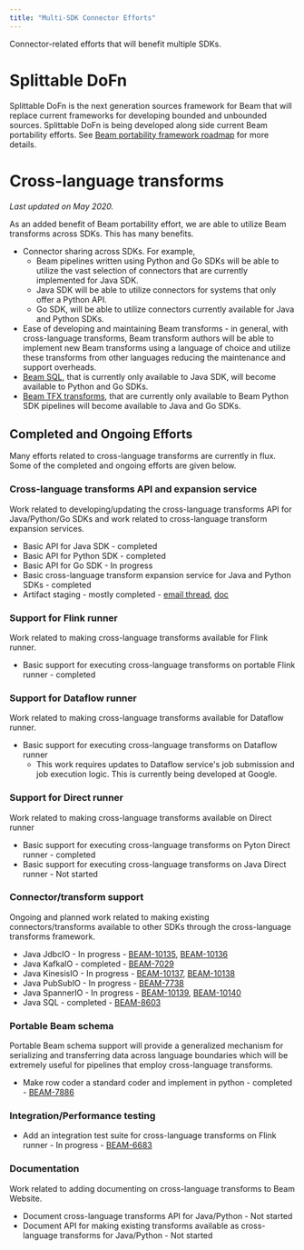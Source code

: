 ```yaml
---
title: "Multi-SDK Connector Efforts"
---
```

<!--
Licensed under the Apache License, Version 2.0 (the "License");
you may not use this file except in compliance with the License.
You may obtain a copy of the License at

http://www.apache.org/licenses/LICENSE-2.0

Unless required by applicable law or agreed to in writing, software
distributed under the License is distributed on an "AS IS" BASIS,
WITHOUT WARRANTIES OR CONDITIONS OF ANY KIND, either express or implied.
See the License for the specific language governing permissions and
limitations under the License.
-->

Connector-related efforts that will benefit multiple SDKs.

# Splittable DoFn
Splittable DoFn is the next generation sources framework for Beam that will
replace current frameworks for developing bounded and unbounded sources.
Splittable DoFn is being developed along side current Beam portability
efforts. See [Beam portability framework roadmap](https://beam.apache.org/roadmap/portability/) for more details.

# Cross-language transforms

_Last updated on May 2020._

As an added benefit of Beam portability effort, we are able to utilize Beam transforms across SDKs. This has many benefits.

* Connector sharing across SDKs. For example,
  + Beam pipelines written using Python and Go SDKs will be able to utilize the vast selection of connectors that are currently implemented for Java SDK.
  + Java SDK will be able to utilize connectors for systems that only offer a Python API.
  + Go SDK, will be able to utilize connectors currently available for Java and Python SDKs.
* Ease of developing and maintaining Beam transforms - in general, with cross-language transforms, Beam transform authors will be able to implement new Beam transforms using a
language of choice and utilize these transforms from other languages reducing the maintenance and support overheads.
* [Beam SQL](https://beam.apache.org/documentation/dsls/sql/overview/), that is currently only available to Java SDK, will become available to Python and Go SDKs.
* [Beam TFX transforms](https://www.tensorflow.org/tfx/transform/get_started), that are currently only available to Beam Python SDK pipelines will become available to Java and Go SDKs.

## Completed and Ongoing Efforts

Many efforts related to cross-language transforms are currently in flux. Some of the completed and ongoing efforts are given below.

### Cross-language transforms API and expansion service

Work related to developing/updating the cross-language transforms API for Java/Python/Go SDKs and work related to cross-language transform expansion services.

* Basic API for Java SDK - completed
* Basic API for Python SDK - completed
* Basic API for Go SDK - In progress
* Basic cross-language transform expansion service for Java and Python SDKs - completed
* Artifact staging - mostly completed - [email thread](https://lists.apache.org/thread.html/6fcee7047f53cf1c0636fb65367ef70842016d57effe2e5795c4137d@%3Cdev.beam.apache.org%3E), [doc](https://docs.google.com/document/d/1XaiNekAY2sptuQRIXpjGAyaYdSc-wlJ-VKjl04c8N48/edit#heading=h.900gc947qrw8)

### Support for Flink runner

Work related to making cross-language transforms available for Flink runner.

* Basic support for executing cross-language transforms on portable Flink runner - completed

### Support for Dataflow runner

Work related to making cross-language transforms available for Dataflow runner.

* Basic support for executing cross-language transforms on Dataflow runner
  + This work requires updates to Dataflow service's job submission and job execution logic. This is currently being developed at Google.

### Support for Direct runner

Work related to making cross-language transforms available on Direct runner

* Basic support for executing cross-language transforms on Pyton Direct runner - completed
* Basic support for executing cross-language transforms on Java Direct runner - Not started

### Connector/transform support

Ongoing and planned work related to making existing connectors/transforms available to other SDKs through the cross-language transforms framework.

* Java JdbcIO - In progress - [BEAM-10135](https://issues.apache.org/jira/browse/BEAM-10135), [BEAM-10136](https://issues.apache.org/jira/browse/BEAM-10136)
* Java KafkaIO - completed - [BEAM-7029](https://issues.apache.org/jira/browse/BEAM-7029)
* Java KinesisIO - In progress - [BEAM-10137](https://issues.apache.org/jira/browse/BEAM-10137), [BEAM-10138](https://issues.apache.org/jira/browse/BEAM-10138)
* Java PubSubIO - In progress - [BEAM-7738](https://issues.apache.org/jira/browse/BEAM-7738)
* Java SpannerIO - In progress - [BEAM-10139](https://issues.apache.org/jira/browse/BEAM-10139), [BEAM-10140](https://issues.apache.org/jira/browse/BEAM-10140)
* Java SQL - completed - [BEAM-8603](https://issues.apache.org/jira/browse/BEAM-8603)

### Portable Beam schema

Portable Beam schema support will provide a generalized mechanism for serializing and transferring data across language boundaries which will be extremely useful for pipelines that employ cross-language transforms.

* Make row coder a standard coder and implement in python - completed - [BEAM-7886](https://issues.apache.org/jira/browse/BEAM-7886)

### Integration/Performance testing

* Add an integration test suite for cross-language transforms on Flink runner - In progress - [BEAM-6683](https://issues.apache.org/jira/browse/BEAM-6683)

### Documentation

Work related to adding documenting on cross-language transforms to Beam Website.

* Document cross-language transforms API for Java/Python - Not started
* Document API for making existing transforms available as cross-language transforms for Java/Python - Not started
